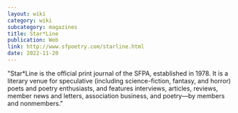 ```yaml
---
layout: wiki
category: wiki
subcategory: magazines
title: Star*Line
publication: Web
link: http://www.sfpoetry.com/starline.html
date: 2022-11-20
---
```


"Star*Line is the official print journal of the SFPA, established in 1978. It is a literary venue for speculative (including science-fiction, fantasy, and horror) poets and poetry enthusiasts, and features interviews, articles, reviews, member news and letters, association business, and poetry—by members and nonmembers."
